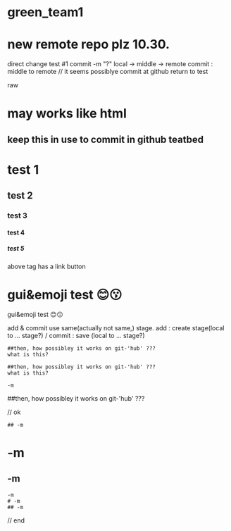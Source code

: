 # green_team1
# new remote repo plz 10.30.
direct change test #1
  commit -m "?"
  local -> middle -> remote
  commit : middle to remote
  // it seems possiblye commit at github
  return to test

  raw
  # may works like html <h>

  ## keep this in use to commit in github teatbed

  # test 1
  ## test 2
  ### test 3
  #### test 4
  ##### test 5

  above tag has a link button

  # gui&emoji test 😊😗
  gui&emoji test 😊😗

  add & commit use same(actually not same,) stage.
  add : create stage(local to ... stage?) / commit : save (local to ... stage?)

    ##then, how possibley it works on git-'hub' ???
    what is this?

    ##then, how possibley it works on git-'hub' ???
    what is this?

    -m
  
  ##then, how possibley it works on git-'hub' ???

// ok

    ## -m

  # -m

  ## -m

    -m
    # -m
    ## -m

// end
